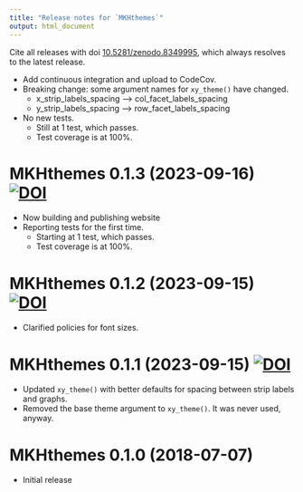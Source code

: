 ```yaml
---
title: "Release notes for `MKHthemes`"
output: html_document
---
```



Cite all releases with doi [10.5281/zenodo.8349995](https://doi.org/10.5281/zenodo.8349995), 
which always resolves to the latest release.

* Add continuous integration and upload to CodeCov.
* Breaking change: some argument names for `xy_theme()` have changed.
    - x_strip_labels_spacing --> col_facet_labels_spacing
    - y_strip_labels_spacing --> row_facet_labels_spacing
* No new tests.
    - Still at 1 test, which passes.
    - Test coverage is at 100%.
    

# MKHthemes 0.1.3 (2023-09-16) [![DOI](https://zenodo.org/badge/DOI/10.5281/zenodo.8352370.svg)](https://doi.org/10.5281/zenodo.8352370)

* Now building and publishing website
* Reporting tests for the first time.
    - Starting at 1 test, which passes.
    - Test coverage is at 100%.


# MKHthemes 0.1.2 (2023-09-15) [![DOI](https://zenodo.org/badge/DOI/10.5281/zenodo.8350273.svg)](https://doi.org/10.5281/zenodo.8350273)

* Clarified policies for font sizes.


# MKHthemes 0.1.1 (2023-09-15) [![DOI](https://zenodo.org/badge/DOI/10.5281/zenodo.8349996.svg)](https://doi.org/10.5281/zenodo.8349996)

* Updated `xy_theme()` with better defaults for
  spacing between strip labels and graphs.
* Removed the base theme argument to `xy_theme()`.
  It was never used, anyway.
  
  
# MKHthemes 0.1.0 (2018-07-07)

* Initial release
